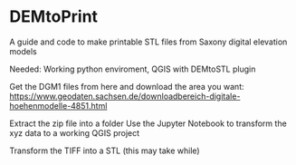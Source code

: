 # DEMtoPrint
A guide and code to make printable STL files from Saxony digital elevation models

Needed: Working python enviroment, QGIS with DEMtoSTL plugin

Get the DGM1 files from here and download the area you want: https://www.geodaten.sachsen.de/downloadbereich-digitale-hoehenmodelle-4851.html

Extract the zip file into a folder
Use the Jupyter Notebook to transform the xyz data to a working QGIS project

Transform the TIFF into a STL (this may take while)

